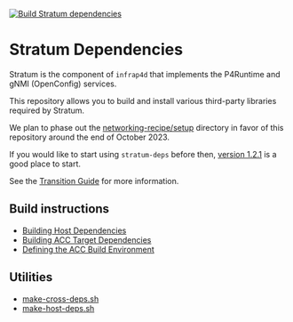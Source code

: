 <!-- markdownlint-disable MD041 -->
[![Build Stratum dependencies](https://github.com/ipdk-io/stratum-deps/actions/workflows/build-deps.yml/badge.svg)](https://github.com/ipdk-io/stratum-deps/actions/workflows/build-deps.yml)
<!-- markdownlint-disable MD041 -->

# Stratum Dependencies

Stratum is the component of `infrap4d` that implements the P4Runtime and gNMI
(OpenConfig) services.

This repository allows you to build and install various third-party libraries
required by Stratum.

We plan to phase out the
[networking-recipe/setup](https://github.com/ipdk-io/networking-recipe/tree/main/setup)
directory in favor of this repository around the end of October 2023.

If you would like to start using `stratum-deps` before then,
[version 1.2.1](https://github.com/ipdk-io/stratum-deps/tree/v1.2.1) is a
good place to start.

See the [Transition Guide](/docs/transition-guide.md) for more information.

## Build instructions

- [Building Host Dependencies](/docs/building-host-deps.md)
- [Building ACC Target Dependencies](/docs/building-acc-target-deps.md)
- [Defining the ACC Build Environment](docs/defining-acc-environment.md)

## Utilities

- [make-cross-deps.sh](/docs/make-cross-deps.rst)
- [make-host-deps.sh](/docs/make-host-deps.rst)
